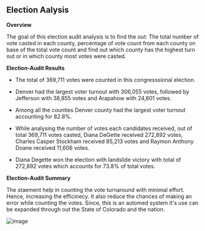 ## Election Aalysis

**Overview**

The goal of this election audit analysis is to find the out: The total number of vote casted in each county, percentage of vote count from each county on base of the total vote count and find out which county has the highest turn out or in which county most votes were casted.

**Election-Audit Results**

* The total of 369,711 votes were counted in this congresssional election.

* Denver had the largest voter turnout with 306,055 votes, followed by Jefferson with 38,855 votes and Arapahow with 24,801 votes. 

* Among all the counties Denver county had the largest voter turnout accounting for 82.8%.

* While analysing the number of votes each candidates received, out of total 369,711 votes casted, Diana DeGette received 272,892 votes, Charles Casper Stockham received 85,213 votes and Raymon Anthony Doane received 11,606 votes.

* Diana Degette won the election with landslide victory with total of 272,892 votes which accounts for 73.8% of total votes.

**Election-Audit Summary**

The staement help in counting the vote turnaround with minimal effort. Hence, increasing the efficinecy. It also reduce the chances of making an error while counting the votes. Since, this is an automed system it's use can be expanded through out the State of Colorado and the nation.

![image](https://user-images.githubusercontent.com/67131400/93729235-349cbd00-fb89-11ea-900a-dbb0f2cb11d3.png)
